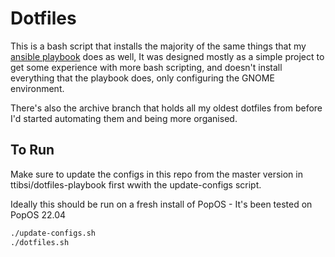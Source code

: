 # Dotfiles

This is a bash script that installs the majority of the same things that my 
[ansible playbook](https://github.com/ttibsi/dotfiles-playbook) does as well,
It was designed mostly as a simple project to get some experience with more bash
scripting, and doesn't install everything that the playbook does, only configuring
the GNOME environment. 

There's also the archive branch that holds all my oldest dotfiles from before
I'd started automating them and being more organised.

## To Run
Make sure to update the configs in this repo from the master version in 
ttibsi/dotfiles-playbook first wwith the update-configs script.

Ideally this should be run on a fresh install of PopOS - It's been tested on
PopOS 22.04

```bash
./update-configs.sh
./dotfiles.sh
```

